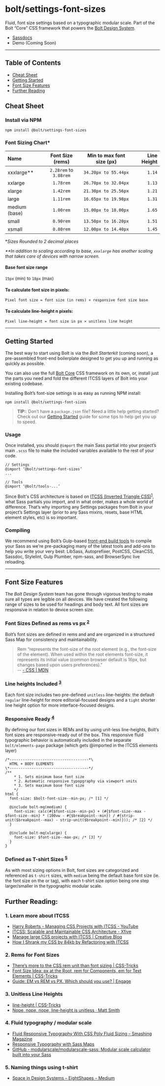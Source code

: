 # bolt/settings-font-sizes

Fluid, font size settings based on a typographic modular scale. Part of the Bolt “Core” CSS framework that powers the [Bolt Design System](https://www.boltdesignsystem.com).

- [Sassdocs](https://www.boltdesignsystem.com/docs/#settings:%20typography-variable-font-sizes)
- Demo (Coming Soon)

---

## Table of Contents

- [Cheat Sheet](#cheat-sheet)
- [Getting Started](#getting-started)
- [Font Size Features](#font-size-features)
- [Further Reading](#further-reading)

## Cheat Sheet

### Install via NPM

```
npm install @bolt/settings-font-sizes
```

### Font Sizing Chart\*

| Name          |    Font Size (rems)    | Min to max font size (px) | Line Height |
| :------------ | :--------------------: | :-----------------------: | ----------: |
| xxxlarge\*\*  | `2.28rem` to `3.08rem` |   `34.20px to 55.44px`    |      `1.14` |
| xxlarge       |       `1.78rem`        |   `26.70px to 32.04px`    |      `1.13` |
| xlarge        |       `1.42rem`        |   `21.30px to 25.56px`    |      `1.21` |
| large         |       `1.11rem`        |   `16.65px to 19.98px`    |      `1.31` |
| medium (base) |       `1.00rem`        |   `15.00px to 18.00px`    |      `1.65` |
| small         |       `0.90rem`        |   `13.50px to 16.20px`    |      `1.51` |
| xsmall        |       `0.80rem`        |   `12.00px to 14.40px`    |      `1.45` |

\*_Sizes Rounded to 2 decimal places_

_\*\*In addition to scaling according to base, `xxxlarge` has another scaling that takes care of devices with narrow screen._

#### Base font size range

`15px` (min) to `18px` (max)

#### To calculate font size in pixels:

`Pixel font size = font size (in rems) × responsive font size base`

#### To calculate line-height n pixels:

`Pixel line-height = font size in px × unitless line height`

---

## Getting Started

The best way to start using Bolt is via the _Bolt Starterkit_ (coming soon), a pre-assembled front-end boilerplate designed to get you up and running as quickly as possible.

You can also use the full [Bolt Core](https://www.npmjs.com/package/@bolt/core) CSS framework on its own, or, install just the parts you need and fold the different ITCSS layers of Bolt into your existing codebase.

Installing Bolt’s font-size settings is as easy as running NPM install:

```
npm install @bolt/settings-font-sizes
```

> **TIP:**: Don’t have a `package.json` file? Need a little help getting started? Check out our [Getting Started](https://www.boltdesignsystem.com/getting-started) guide for some tips to help get you up to speed.

### Usage

Once installed, you should `@import` the main Sass partial into your project’s main `.scss` file to make the included variables available to the rest of your code.

```
// Settings
@import ‘@bolt/settings-font-sizes’
...

// Tools
@import ‘@bolt/tools-...’
```

Since Bolt's CSS architecture is based on [ITCSS (Inverted Triangle CSS)](http://www.creativebloq.com/web-design/manage-large-css-projects-itcss-101517528)<sup>[1](#1-learn-more-about-itcss)</sup>, what Sass partials you import, and in what order, makes a whole world of difference. That’s why importing any Settings packages from Bolt in your project’s Settings layer (prior to any Sass mixins, resets, base HTML element styles, etc) is so important.

### Compiling

We recommend using Bolt’s Gulp-based [front-end build tools](https://www.npmjs.com/package/@bolt/build-tools) to compile your Sass as we're pre-packaging many of the latest tools and add-ons to help you write your very best: LibSass, Autoprefixer, PostCSS, CleanCSS, Sassdoc, Stylelint, Gulp Plumber, npm-sass, and BrowserSync live reloading.

---

## Font Size Features

The _Bolt Design System_ team has gone through vigorous testing to make sure all types are legible on all devices. We have created the following range of sizes to be used for headings and body text. All font sizes are responsive in relation to device screen size.

### **Font Sizes Defined as rems vs px** <sup>[2](#2-rems-for-font-sizes)</sup>

Bolt’s font sizes are defined in rems and and are organized in a structured Sass Map for consistency and maintainability.

> Rem “represents the font-size of the root element (e.g., the font-size of the <html> element). When used within the root elements font-size, it represents its initial value (common browser default is 16px, but changes based upon users preferences).”  
> -- [<length> - CSS | MDN](https://developer.mozilla.org/en/docs/Web/CSS/length)

### Line heights Included <sup>[3](#3-unitless-line-heights)</sup>

Each font size includes two pre-defined `unitless` line-heights: the default `regular` line-height for more editorial-focused designs and a `tight` shorter line height option for more interface-focused designs.

### Responsive Ready <sup>[4](#4-fluid-typography--modular-scale)</sup>

By defining our font sizes in REMs and by using unit-less line-heights, Bolt’s font sizes are responsive-ready out of the box. This responsive fluid typographic behavior is automatically included in the separate `bolt/elements-page` package (which gets @imported in the ITCSS elements layer)

```
/*------------------------------------*\
  HTML + BODY ELEMENTS
\*------------------------------------*/
/**
	* 1. Sets minimum base font size
	* 2. Automatic responsive typopgraphy via viewport units
	* 3. Sets maximum base font size
	*/
html {
  font-size: $bolt-font-size--min-px; /* [1] */

  @include bolt-mq(medium) {
    font-size: calc(#{$font-size--min-px} + (#{$font-size--max - $font-size--min} * (100vw - #{$breakpoint--min}) / #{strip-unit($breakpoint--max) - strip-unit($breakpoint--min)})); /* [2] */
  }

  @include bolt-mq(xlarge) {
    font-size: $font-size--max-px; /* [3] */
  }
}
```

### Defined as T-shirt Sizes <sup>[5](#5-naming-things-using-t-shirt)</sup>

As with most sizing options in Bolt, font sizes are categorized and referenced as `t-shirt` sizes, with `medium` being the default base font size (ie. the font size on the <body> or <html> tag), with each t-shirt size option being one step larger/smaller in the typographic modular scale.

## Further Reading:

<h3 id="learn-about-itcss">1. Learn more about ITCSS</h3>

- [Harry Roberts - Managing CSS Projects with ITCSS - YouTube](https://www.youtube.com/watch?v=1OKZOV-iLj4)
- [ITCSS: Scalable and Maintainable CSS Architecture - Xfive](https://www.xfive.co/blog/itcss-scalable-maintainable-css-architecture/)
- [Manage large CSS projects with ITCSS | Creative Bloq](http://www.creativebloq.com/web-design/manage-large-css-projects-itcss-101517528)
- [How I Shrank my CSS by 84kb by Refactoring with ITCSS](https://medium.com/@jordankoschei/how-i-shrank-my-css-by-84kb-by-refactoring-with-itcss-2e8dafee123a)

<h3 id="font-size-rems">2. Rems for Font Sizes</h3>

- [There’s more to the CSS rem unit than font sizing | CSS-Tricks](https://css-tricks.com/theres-more-to-the-css-rem-unit-than-font-sizing/)
- [Font Size Idea: px at the Root, rem for Components, em for Text Elements | CSS-Tricks](https://css-tricks.com/rems-ems/)
- [Guide: EM vs REM vs PX. Which should you use? | Engage](http://engageinteractive.co.uk/blog/em-vs-rem-vs-px)

<h3 id="line-heights-included">3. Unitless Line Heights</h3>

- [line-height | CSS-Tricks](https://css-tricks.com/almanac/properties/l/line-height/#article-header-id-0)
- [Nope, nope, nope, line-height is unitless · Matt Smith](http://allthingssmitty.com/2017/01/30/nope-nope-nope-line-height-is-unitless/)

<h3 id="fluid-typography-modular-scale">4. Fluid typography / modular scale</h3>

- [Fluid Responsive Typography With CSS Poly Fluid Sizing – Smashing Magazine](https://www.smashingmagazine.com/2017/05/fluid-responsive-typography-css-poly-fluid-sizing/)
- [Responsive Typography with Sass Maps](https://www.smashingmagazine.com/2015/06/responsive-typography-with-sass-maps/#organizing-font-sizes-with-sass-maps)
- [GitHub - modularscale/modularscale-sass: Modular scale calculator built into your Sass](https://github.com/modularscale/modularscale-sass)

<h3 id="naming-things-using-t-shirt-sizes">5. Naming things using t-shirt</h3>

- [Space in Design Systems – EightShapes – Medium](https://medium.com/eightshapes-llc/space-in-design-systems-188bcbae0d62)
